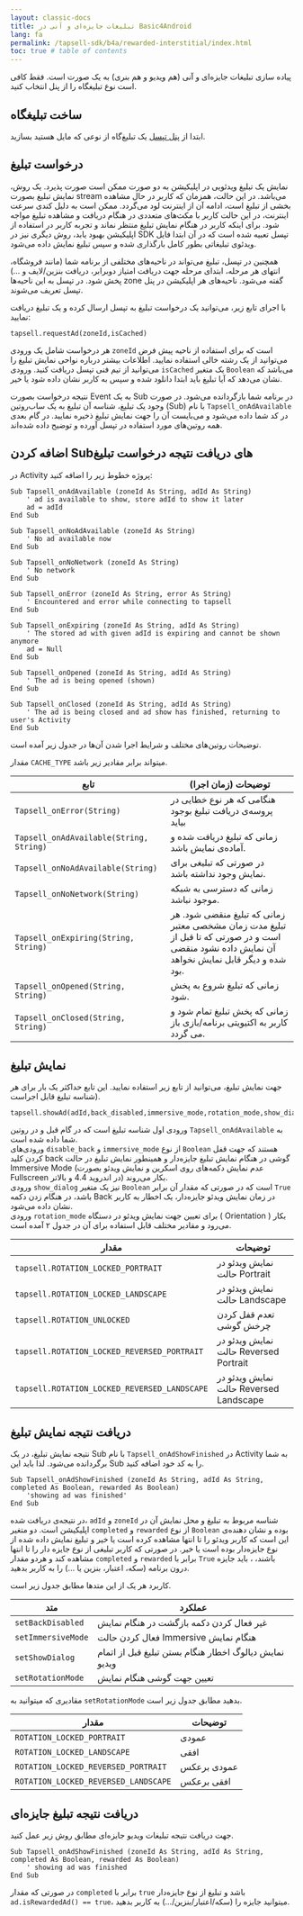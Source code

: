 ```yaml
---
layout: classic-docs
title: تبلیغات جایزه‌ای و آنی در Basic4Android
lang: fa
permalink: /tapsell-sdk/b4a/rewarded-interstitial/index.html
toc: true # table of contents
---
```

پیاده سازی تبلیغات جایزه‌ای و آنی (هم ویدیو‌ و هم بنری) به یک صورت است. فقط کافی است نوع تبلیغگاه را از پنل انتخاب کنید.

## ساخت تبلیغگاه
ابتدا از [پنل تپسل](https://dashboard.tapsell.ir/) یک تبلیغ‌گاه از نوعی که مایل هستید بسازید.

## درخواست تبلیغ
نمایش یک تبلیغ ویدئویی در اپلیکیشن به دو صورت ممکن است صورت پذیرد. یک روش، نمایش تبلیغ بصورت stream می‌باشد. در این حالت، همزمان که کاربر در حال مشاهده بخشی از تبلیغ است، ادامه آن از اینترنت لود می‌گردد. ممکن است به دلیل کندی سرعت اینترنت، در این حالت کاربر با مکث‌های متعددی در هنگام دریافت و مشاهده تبلیغ مواجه شود. برای اینکه کاربر در هنگام نمایش تبلیغ منتظر نماند و تجربه کاربر در استفاده از اپلیکیشن بهبود یابد، روش دیگری نیز در SDK تپسل تعبیه شده است که در آن ابتدا فایل ویدئوی تبلیغاتی بطور کامل بارگذاری شده و سپس تبلیغ نمایش داده می‌شود.

همچنین در تپسل، تبلیغ می‌تواند در ناحیه‌های مختلفی از برنامه شما (مانند فروشگاه، انتهای هر مرحله، ابتدای مرحله جهت دریافت امتیاز دوبرابر، دریافت بنزین/لایف و …) پخش شود. در تپسل به این ناحیه‌ها zone گفته می‌شود. ناحیه‌های هر اپلیکیشن در پنل تپسل تعریف می‌شوند.

با اجرای تابع زیر، می‌توانید یک درخواست تبلیغ به تپسل ارسال کرده و یک تبلیغ دریافت نمایید:   

```visualbasic
tapsell.requestAd(zoneId,isCached)
```   

هر درخواست شامل یک ورودی `zoneId` است که برای استفاده از ناحیه پیش فرض می‌توانید از یک رشته خالی استفاده نمایید. اطلاعات بیشتر درباره نواحی نمایش تبلیغ را می‌توانید از تیم فنی تپسل دریافت کنید. ورودی `isCached` یک متغیر `Boolean` می‌باشد که نشان می‌دهد که آیا تبلیغ باید ابتدا دانلود شده و سپس به کاربر نشان داده شود یا خیر.     

نتیجه درخواست بصورت Event به یک Sub در برنامه شما بازگردانده می‌شود. در صورت وجود یک تبلیغ، شناسه آن تبلیغ به یک ساب‌روتین (Sub) با نام `Tapsell_onAdAvailable` در کد شما داده می‌شود و می‌بایست آن را جهت نمایش تبلیغ ذخیره نمایید. در گام بعدی همه روتین‌های مورد استفاده در تپسل آورده و توضیح داده شده‌اند.

## اضافه کردن Subهای دریافت نتیجه درخواست تبلیغ
در Activity پروژه خطوط زیر را اضافه کنید:   

```visualbasic
Sub Tapsell_onAdAvailable (zoneId As String, adId As String)
    ' ad is available to show, store adId to show it later
    ad = adId
End Sub

Sub Tapsell_onNoAdAvailable (zoneId As String)
    ' No ad available now
End Sub

Sub Tapsell_onNoNetwork (zoneId As String)
    ' No network
End Sub

Sub Tapsell_onError (zoneId As String, error As String)
    ' Encountered and error while connecting to tapsell
End Sub

Sub Tapsell_onExpiring (zoneId As String, adId As String)
    ' The stored ad with given adId is expiring and cannot be shown anymore
    ad = Null
End Sub

Sub Tapsell_onOpened (zoneId As String, adId As String)
    ' The ad is being opened (shown)
End Sub

Sub Tapsell_onClosed (zoneId As String, adId As String)
    ' The ad is being closed and ad show has finished, returning to user's Activity
End Sub
```

توضیحات روتین‌های مختلف و شرایط اجرا شدن آن‌ها در جدول زیر آمده است.

مقدار `CACHE_TYPE` میتواند برابر مقادیر زیر باشد.

| تابع | توضیحات (زمان اجرا) |
| - | - |
| `Tapsell_onError(String)` | هنگامی که هر نوع خطایی در پروسه‌ی دریافت تبلیغ بوجود بیاید |
| `Tapsell_onAdAvailable(String, String)` | زمانی که تبلیغ دریافت شده و آماده‌ی نمایش باشد. |
| `Tapsell_onNoAdAvailable(String)` | در صورتی که تبلیغی برای نمایش وجود نداشته باشد. |
| `Tapsell_onNoNetwork(String)` | زمانی که دسترسی به شبکه موجود نباشد. |
| `Tapsell_onExpiring(String, String)` | زمانی که تبلیغ منقضی شود. هر تبلیغ مدت زمان مشخصی معتبر است و در صورتی که تا قبل از آن نمایش داده نشود منقضی شده و دیگر قابل نمایش نخواهد بود. |
| `Tapsell_onOpened(String, String)` | زمانی که تبلیغ شروع به پخش شود. |
| `Tapsell_onClosed(String, String)` | زمانی که پخش تبلیغ تمام شود و کاربر به اکتیویتی برنامه/بازی باز می گردد. |


## نمایش تبلیغ

جهت نمایش تبلیغ، می‌توانید از تابع زیر استفاده نمایید. این تابع حداکثر یک بار برای هر شناسه تبلیغ قابل اجراست).

```visualbasic
tapsell.showAd(adId,back_disabled,immersive_mode,rotation_mode,show_dialog)
```

ورودی اول شناسه تبلیغ است که در گام قبل و در روتین `Tapsell_onAdAvailable` به شما داده شده است.   
ورودی‌های `disable_back` و `immersive_mode` از نوع `Boolean` هستند که جهت قفل کردن کلید back گوشی در هنگام نمایش تبلیغ جایزه‌دار و همینطور نمایش تبلیغ در حالت Immersive Mode (عدم نمایش دکمه‌های روی اسکرین و نمایش ویدئو بصورت Fullscreen در اندروید 4.4 و بالاتر) بکار می‌روند.   
ورودی `show_dialog` نیز یک متغیر `Boolean` است که در صورتی که مقدار آن برابر `True` باشد، در هنگام زدن دکمه Back در زمان نمایش ویدئو جایزه‌دار، یک اخطار به کاربر نشان داده می‌شود.   
ورودی `rotation_mode` برای تعیین جهت‌ نمایش ویدئو در دستگاه ( Orientation ) بکار می‌رود و مقادیر مختلف قابل استفاده برای آن در جدول ۲ آمده است.

| مقدار | توضیحات |
| - | - |
| `tapsell.ROTATION_LOCKED_PORTRAIT` | نمایش ویدئو در حالت Portrait |
| `tapsell.ROTATION_LOCKED_LANDSCAPE` | نمایش ویدئو در حالت Landscape |
| `tapsell.ROTATION_UNLOCKED` | تعدم قفل کردن چرخش گوشی |
| `tapsell.ROTATION_LOCKED_REVERSED_PORTRAIT` | نمایش ویدئو در حالت Reversed Portrait |
| `tapsell.ROTATION_LOCKED_REVERSED_LANDSCAPE` | نمایش ویدئو در حالت Reversed Landscape |

## دریافت نتیجه نمایش تبلیغ
نتیجه نمایش تبلیغ، در یک Sub با نام `Tapsell_onAdShowFinished` در Activity به شما برگردانده می‌شود. لذا باید این Sub را به کد خود اضافه کنید.

```visualbasic
Sub Tapsell_onAdShowFinished (zoneId As String, adId As String, completed As Boolean, rewarded As Boolean)
    'showing ad was finished'
End Sub
```
در نتیجه‌ی دریافت شده، `adId` و `zoneId` شناسه مربوط به تبلیغ و محل نمایش آن در اپلیکیشن است. دو متغیر `completed` و `rewarded` از نوع `Boolean` بوده و نشان دهنده‌ی این است که کاربر ویدئو را تا انتها مشاهده کرده است یا خیر و تبلیغ نمایش داده شده از نوع جایزه‌دار بوده است یا خیر. در صورتی که کاربر تبلیغی از نوع جایزه دار را تا انتها مشاهده کند و هردو مقدار `completed` و `rewarded` برابر با `True` باشند، ، باید جایزه درون برنامه (سکه، اعتبار، بنزین یا …) را به کاربر بدهید.


کاربرد هر یک از این متدها مطابق جدول زیر است.

| متد | عملکرد |
| - | - |
| `setBackDisabled` | غیر فعال کردن دکمه بازگشت در هنگام نمایش |
| `setImmersiveMode` | فعال کردن حالت Immersive هنگام نمایش |
| `setShowDialog` | نمایش دیالوگ اخطار هنگام بستن تبلیغ قبل از اتمام ویدیو |
| `setRotationMode` | تعیین جهت گوشی هنگام نمایش |
  
  
مقادیری که میتوانید به `setRotationMode` بدهید مطابق جدول زیر است.

| مقدار | توضیحات |
| - | - |
| `ROTATION_LOCKED_PORTRAIT` | عمودی |
| `ROTATION_LOCKED_LANDSCAPE` | افقی |
| `ROTATION_LOCKED_REVERSED_PORTRAIT` | عمودی برعکس |
| `ROTATION_LOCKED_REVERSED_LANDSCAPE` | افقی برعکس |

## دریافت نتیجه تبلیغ جایزه‌ای
جهت دریافت نتیجه تبلیغات ویدیو جایزه‌ای مطابق روش زیر عمل کنید.
```visualbasic
Sub Tapsell_onAdShowFinished (zoneId As String, adId As String, completed As Boolean, rewarded As Boolean)
    ' showing ad was finished
End Sub
```
در صورتی که مقدار `completed` برابر با `true` باشد و تبلیغ از نوع جایزه‌دار `ad.isRewardedAd() == true`، میتوانید جایزه را (سکه/اعتبار/بنزین/…) به کاربر بدهید.
